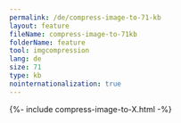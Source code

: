 ```yaml
---
permalink: /de/compress-image-to-71-kb
layout: feature
fileName: compress-image-to-71kb
folderName: feature
tool: imgcompression
lang: de
size: 71
type: kb
nointernationalization: true
---
```

{%- include compress-image-to-X.html -%}
      